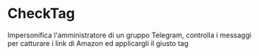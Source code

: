# CheckTag
Impersonifica l'amministratore di un gruppo Telegram, controlla i messaggi per catturare i link di Amazon ed applicargli il giusto tag
